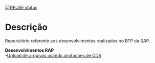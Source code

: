 [![REUSE status](https://api.reuse.software/badge/github.com/DaviCastr/ABAPGITBTP)](https://api.reuse.software/info/github.com/DaviCastr/ABAPGITBTP)

# Descrição

Reporsitório referente aos desenvolvimentos realizados no BTP da SAP.

**Desenvolvimentos RAP**  
-[Upload de arquivos usando anotações de CDS](BTPDEVS/yrap_dflc/yrap_uploadfiles_dflc).

